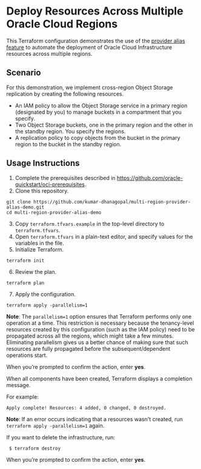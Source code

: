 # Deploy Resources Across Multiple Oracle Cloud Regions
This Terraform configuration demonstrates the use of the [provider alias feature](https://www.terraform.io/docs/configuration/providers.html#alias-multiple-provider-configurations) to automate the deployment of Oracle Cloud Infrastructure resources across multiple regions.
## Scenario
For this demonstration, we implement cross-region Object Storage replication by creating the following resources.
- An IAM policy to allow the Object Storage service in a primary region (designated by you) to manage buckets in a compartment that you specify.
- Two Object Storage buckets, one in the primary region and the other in the standby region. You specify the regions.
- A replication policy to copy objects from the bucket in the primary region to the bucket in the standby region.

## Usage Instructions
1. Complete the prerequisites described in https://github.com/oracle-quickstart/oci-prerequisites.
2. Clone this repository.
  ```
  git clone https://github.com/kumar-dhanagopal/multi-region-provider-alias-demo.git
  cd multi-region-provider-alias-demo
  ```
3. Copy `terraform.tfvars.example` in the top-level directory to `terraform.tfvars`.
4. Open `terraform.tfvars` in a plain-text editor, and specify values for the variables in the file.
5. Initialize Terraform.
  ```
  terraform init
  ```
6. Review the plan.
  ```
  terraform plan
  ```
7. Apply the configuration.
  ```
  terraform apply -parallelism=1
  ```
  **Note**: The `parallelism=1` option ensures that Terraform performs only one operation at a time. This restriction is necessary because the tenancy-level resources created by this configuration (such as the IAM policy) need to be propagated across all the regions, which might take a few minutes. Eliminating parallelism gives us a better chance of making sure that such resources are fully propagated before the subsequent/dependent operations start.
  
  When you’re prompted to confirm the action, enter **yes**.
  
  When all components have been created, Terraform displays a completion message. 
  
  For example:
  ```
  Apply complete! Resources: 4 added, 0 changed, 0 destroyed.
  ```
  
  **Note**: If an error occurs indicating that a resources wasn't created, run `terraform apply -parallelism=1` again.

If you want to delete the infrastructure, run:
 ```
  $ terraform destroy
  ```
When you’re prompted to confirm the action, enter **yes**.
